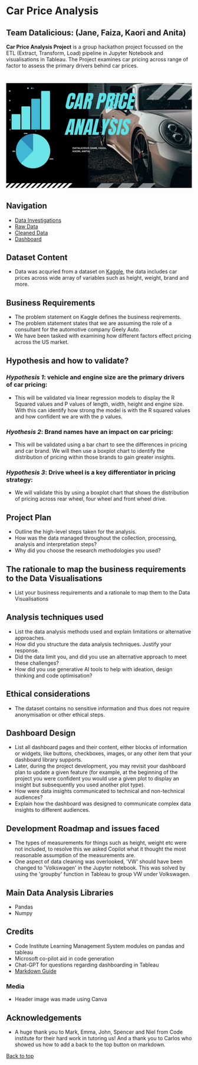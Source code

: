 # Car Price Analysis
## Team Datalicious: (Jane, Faiza, Kaori and Anita)

**Car Price Analysis Project** is a group hackathon project focussed on the ETL (Extract, Transform, Load) pipeline in Jupyter Notebook and visualisations in Tableau. The Project examines car pricing across range of factor to assess the primary drivers behind car prices. 
# ![Heading picture with title 'carprice analysis](image.png)

## Navigation
* [Data Investigations](https://github.com/Fazestar01/Car-Price-Analysis/blob/main/jupyter_notebooks/car_price_investigations.ipynb)
* [Raw Data](https://github.com/Fazestar01/Car-Price-Analysis/blob/main/data/CarPrice_Assignment.csv)
* [Cleaned Data](https://github.com/Fazestar01/Car-Price-Analysis/blob/main/data/cleanedcardata.csv)
* [Dashboard](https://public.tableau.com/app/profile/kaori.ikarashi/viz/CarPriceAnalysis_17501618237170/Story1?publish=yes)

## Dataset Content
* Data was acquried from a dataset on [Kaggle](https://www.kaggle.com/datasets/hellbuoy/car-price-prediction), the data includes car prices across wide array of variables such as height, weight, brand and more. 


## Business Requirements
* The problem statement on Kaggle defines the business reqirements. 
* The problem statement states that we are assuming the role of a consultant for the automotive company Geely Auto.
* We have been tasked with examining how different factors effect pricing across the US market.


## Hypothesis and how to validate?
###  *Hypothesis 1*: vehicle and engine size are the primary drivers of car pricing:
* This will be validated via linear regression models to display the R Squared values and P values of length, width, height and engine size. With this can identify how strong the model is with the R squared values and how confident we are with the p values.
### *Hyothesis 2*: Brand names have an impact on car pricing:
* This will be validated using a bar chart to see the differences in pricing and car brand. We will then use a boxplot chart to identify the distribution of pricing within those brands to gain greater insights.
### *Hypothesis 3*: Drive wheel is a key differentiator in pricing strategy:
* We will validate this by using a boxplot chart that shows the distribution of pricing across rear wheel, four wheel and front wheel drive. 

## Project Plan
* Outline the high-level steps taken for the analysis.
* How was the data managed throughout the collection, processing, analysis and interpretation steps?
* Why did you choose the research methodologies you used?

## The rationale to map the business requirements to the Data Visualisations
* List your business requirements and a rationale to map them to the Data Visualisations

## Analysis techniques used
* List the data analysis methods used and explain limitations or alternative approaches.
* How did you structure the data analysis techniques. Justify your response.
* Did the data limit you, and did you use an alternative approach to meet these challenges?
* How did you use generative AI tools to help with ideation, design thinking and code optimisation?

## Ethical considerations
* The dataset contains no sensitive information and thus does not require anonymisation or other ethical steps.

## Dashboard Design
* List all dashboard pages and their content, either blocks of information or widgets, like buttons, checkboxes, images, or any other item that your dashboard library supports.
* Later, during the project development, you may revisit your dashboard plan to update a given feature (for example, at the beginning of the project you were confident you would use a given plot to display an insight but subsequently you used another plot type).
* How were data insights communicated to technical and non-technical audiences?
* Explain how the dashboard was designed to communicate complex data insights to different audiences. 


## Development Roadmap and issues faced
* The types of measurements for things such as height, weight etc were not included, to resolve this we asked Copilot what it thought the most reasonable assumption of the measurements are.
* One aspect of data cleaning was overlooked, 'VW' should have been changed to 'Volkswagen' in the Jupyter notebook. This was solved by using the 'groupby' function in Tableau to group VW under Volkswagen. 




## Main Data Analysis Libraries
* Pandas
* Numpy


## Credits 

* Code Institute Learning Management System modules on pandas and tableau
* Microsoft co-pilot aid in code generation
* Chat-GPT for questions regarding dashboarding in Tableau
* [Markdown Guide](https://www.markdownguide.org/)


### Media

- Header image was made using Canva


## Acknowledgements
* A huge thank you to Mark, Emma, John, Spencer and Niel from Code institute for their hard work in tutoring us! And a thank you to Carlos who showed us how to add a back to the top button on markdown. 

[Back to top](#top)